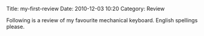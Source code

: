 Title: my-first-review
Date: 2010-12-03 10:20
Category: Review

Following is a review of my favourite mechanical keyboard.
English spellings please.
